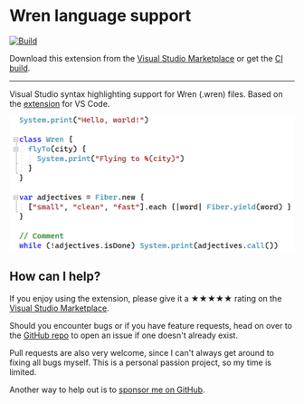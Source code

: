 [marketplace]: https://marketplace.visualstudio.com/items?itemName=MadsKristensen.Wren
[vsixgallery]: http://vsixgallery.com/extension/Wren.a965bd57-3def-470f-b038-499c461e6de3/
[repo]:https://github.com/madskristensen/Wren

# Wren language support

[![Build](https://github.com/madskristensen/Wren/actions/workflows/build.yaml/badge.svg)](https://github.com/madskristensen/Wren/actions/workflows/build.yaml)

Download this extension from the [Visual Studio Marketplace][marketplace]
or get the [CI build][vsixgallery].

--------------------------------------

Visual Studio syntax highlighting support for Wren (.wren) files. Based on the [extension](https://github.com/Nelarius/vscode-wren) for VS Code.

![Screenshot](art/screenshot.png)

## How can I help?
If you enjoy using the extension, please give it a ★★★★★ rating on the [Visual Studio Marketplace][marketplace].

Should you encounter bugs or if you have feature requests, head on over to the [GitHub repo][repo] to open an issue if one doesn't already exist.

Pull requests are also very welcome, since I can't always get around to fixing all bugs myself. This is a personal passion project, so my time is limited.

Another way to help out is to [sponsor me on GitHub](https://github.com/sponsors/madskristensen).